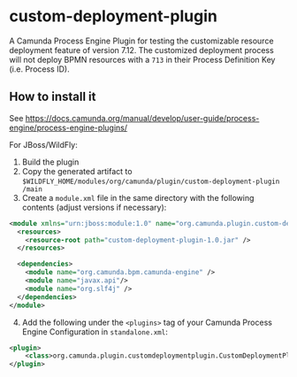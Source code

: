 # custom-deployment-plugin
A Camunda Process Engine Plugin for testing the customizable resource deployment feature of
version 7.12. The customized deployment process will not deploy BPMN resources with a `713` in
their Process Definition Key (i.e. Process ID). 

## How to install it

See https://docs.camunda.org/manual/develop/user-guide/process-engine/process-engine-plugins/

For JBoss/WildFly:

1. Build the plugin
2. Copy the generated artifact to `$WILDFLY_HOME/modules/org/camunda/plugin/custom-deployment-plugin
/main`
3. Create a `module.xml` file in the same directory with the following contents (adjust versions if necessary):

```xml
<module xmlns="urn:jboss:module:1.0" name="org.camunda.plugin.custom-deployment-plugin">
  <resources>
    <resource-root path="custom-deployment-plugin-1.0.jar" />
  </resources>

  <dependencies>
  	<module name="org.camunda.bpm.camunda-engine" />
    <module name="javax.api"/>
    <module name="org.slf4j" />
  </dependencies>
</module>
```

4. Add the following under the `<plugins>` tag of your Camunda Process Engine Configuration in `standalone.xml`:

```xml
<plugin>
    <class>org.camunda.plugin.customdeploymentplugin.CustomDeploymentPlugin</class>
</plugin>
```